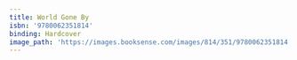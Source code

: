```yaml
---
title: World Gone By
isbn: '9780062351814'
binding: Hardcover
image_path: 'https://images.booksense.com/images/814/351/9780062351814.jpg'
---
```


